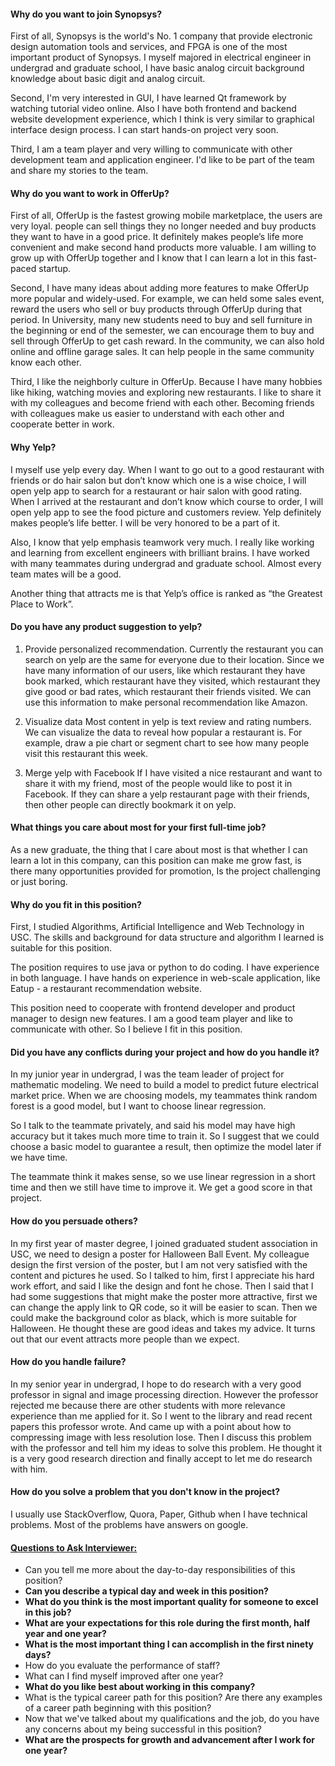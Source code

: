 #### 

#### Why do you want to join Synopsys?

First of all, Synopsys is the world's No. 1 company that provide electronic design automation tools and services, and FPGA is one of the most important product of Synopsys. I myself majored in electrical engineer in undergrad and graduate school, I have basic analog circuit background knowledge about basic digit and analog circuit.

Second, I'm very interested in GUI, I have learned Qt framework by watching tutorial video online.  Also I have both frontend and backend website development experience, which I think is very similar to graphical interface design process. I can start hands-on project very soon.

Third, I am a team player and very willing to communicate with other development team and application engineer. I'd like to be part of the team and share my stories to the team. 

#### Why do you want to work in OfferUp?
First of all, OfferUp is the fastest growing mobile marketplace, the users are very loyal. people can sell things they no longer needed and buy products they want to have in a good price. It definitely makes people’s life more convenient and make second hand products more valuable. I am willing to grow up with OfferUp together and I know that I can learn a lot in this fast-paced startup.

Second, I have many ideas about adding more features to make OfferUp more popular and widely-used. For example, we can held some sales event, reward the users who sell or buy products through OfferUp during that period. In University, many new students need to buy and sell furniture in the beginning or end of the semester, we can encourage them to buy and sell through OfferUp to get cash reward. In the community, we can also hold online and offline garage sales. It can help people in the same community know each other.

Third, I like the neighborly culture in OfferUp. Because I have many hobbies like hiking, watching movies and exploring new restaurants. I like to share it with my colleagues and become friend with each other. Becoming friends with colleagues make us easier to understand with each other and cooperate better in work. 

#### Why Yelp?

I myself use yelp every day. When I want to go out to a good restaurant with friends or do hair salon but don’t know which one is a wise choice, I will open yelp app to search for a restaurant or hair salon with good rating. When I arrived at the restaurant and don’t know which course to order, I will open yelp app to see the food picture and customers review. Yelp definitely makes people’s life better. I will be very honored to be a part of it. 

Also, I know that yelp emphasis teamwork very much. I really like working and learning from excellent engineers with brilliant brains.  I have worked with many teammates during undergrad and graduate school. Almost every team mates will be a good. 

Another thing that attracts me is that Yelp’s office is ranked as “the Greatest Place to Work”.

#### Do you have any product suggestion to yelp?

1. Provide personalized recommendation.
Currently the restaurant you can search on yelp are the same for everyone due to their location. Since we have many information of our users, like which restaurant they have book marked, which restaurant have they visited, which restaurant they give good or bad rates, which restaurant their friends visited. We can use this information to make personal recommendation like Amazon.
2. Visualize data
Most content in yelp is text review and rating numbers. We can visualize the data to reveal how popular a restaurant is. For example, draw a pie chart or segment chart to see how many people visit this restaurant this week. 

3. Merge yelp with Facebook
If I have visited a nice restaurant and want to share it with my friend, most of the people would like to post it in Facebook. If they can share a yelp restaurant page with their friends, then other people can directly bookmark it on yelp.

#### What things you care about most for your first full-time job?  
As a new graduate, the thing that I care about most is that whether I can learn a lot in this company, can this position can make me grow fast, is there many opportunities provided for promotion, Is the project challenging or just boring. 


#### Why do you fit in this position?
First, I studied Algorithms, Artificial Intelligence and Web Technology in USC. The skills and background for data structure and algorithm I learned is suitable for this position.

The position requires to use java or python to do coding. I have experience in both language.  I have hands on experience in web-scale application, like Eatup - a restaurant recommendation website. 

This position need to cooperate with frontend developer and product manager to design new features. I am a good team player and like to communicate with other. So I believe I fit in this position.


#### Did you have any conflicts during your project and how do you handle it?

In my junior year in undergrad, I was the team leader of project for mathematic modeling. We need to build a model to predict future electrical market price. When we are choosing models, my teammates think random forest is a good model, but I want to choose linear regression. 

So I talk to the teammate privately, and said his model may have high accuracy but it takes much more time to train it. So I suggest that we could choose a basic model to guarantee a result, then optimize the model later if we have time. 

The teammate think it makes sense, so we use linear regression in a short time and then we still have time to improve it. We get a good score in that project.

#### How do you persuade others?

In my first year of master degree, I joined graduated student association in USC, we need to design a poster for Halloween Ball Event. My colleague design the first version of the poster, but I am not very satisfied with the content and pictures he used. So I talked to him, first I appreciate his hard work effort, and said I like the design and font he chose. Then I said that I had some suggestions that might make the poster more attractive, first we can change the apply link to QR code, so it will be easier to scan. Then we could make the background color as black, which is more suitable for Halloween. He thought these are good ideas and takes my advice. It turns out that our event attracts more people than we expect.

#### How do you handle failure?

In my senior year in undergrad, I hope to do research with a very good professor in signal and image processing direction. However the professor rejected me because there are other students with more relevance experience than me applied for it. So I went to the library and read recent papers this professor wrote. And came up with a point about how to compressing image with less resolution lose. Then I discuss this problem with the professor and tell him my ideas to solve this problem. He thought it is a very good research direction and finally accept to let me do research with him.

#### How do you solve a problem that you don't know in the project?
I usually use StackOverflow, Quora, Paper, Github when I have technical problems. Most of the problems have answers on google. 


#### [Questions to Ask Interviewer:](https://theinterviewguys.com/top-14-questions-to-ask-in-an-interview/)

* Can you tell me more about the day-to-day responsibilities of this position?
* **Can you describe a typical day and week in this position?**
* **What do you think is the most important quality for someone to excel in this job?**
* **What are your expectations for this role during the first month, half year and one year?**
* **What is the most important thing I can accomplish in the first ninety days?**
* How do you evaluate the performance of staff?
* What can I find myself improved after one year?
* **What do you like best about working in this company?**
* What is the typical career path for this position? Are there any examples of a career path beginning with this position?
* Now that we've talked about my qualifications and the job, do you have any concerns about my being successful in this position?
* **What are the prospects for growth and advancement after I work for one year?**



